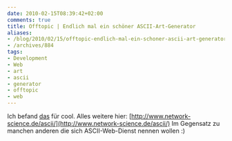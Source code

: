 ```yaml
---
date: 2010-02-15T08:39:42+02:00
comments: true
title: Offtopic | Endlich mal ein schöner ASCII-Art-Generator
aliases:
- /blog/2010/02/15/offtopic-endlich-mal-ein-schoner-ascii-art-generator
- /archives/884
tags:
- Development
- Web
- art
- ascii
- generator
- offtopic
- web
---
```


Ich befand [das](/uploads/2009/09/9) für cool. Alles weitere hier:
[http://www.network-science.de/ascii/](http://www.network-science.de/ascii/)
Im Gegensatz zu manchen anderen die sich ASCII-Web-Dienst nennen wollen :)

